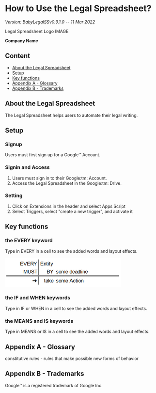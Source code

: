 

# How to Use the Legal Spreadsheet?

*Version: BabyLegalSSv0.9.1.0 -- 11 Mar 2022*

Legal Spreadsheet Logo IMAGE

**Company Name**

## Content

- [About the Legal Spreadsheet](#about)
- [Setup](#Setup)
- [Key functions](#key-functions)
- [Appendix A - Glossary](#glossary)
- [Appendix B - Trademarks](#trademarks)

## About the Legal Spreadsheet<a name="about" />

The Legal Spreadsheet helps users to automate their legal writing.

## Setup

### Signup

Users must first sign up for a Google:tm: Account.

### Signin and Access

<ol>
  <li>Users must sign in to their Google:tm: Account.</li>
  <li>Access the Legal Spreadsheet in the Google:tm: Drive.</li>
</ol>

### Setting

<ol>
  <li>Click on Extensions in the header and select Apps Script</li>
  <li>Select Triggers, select "create a new trigger", and activate it</li>
</ol>

## Key functions<a name="key-functions" />

### the EVERY keyword

Type in EVERY in a cell to see the added words and layout effects.

![type EVERY in a cell in the Legal Spreadsheet](images/EVERY.png)

### the IF and WHEN keywords

Type in IF or WHEN in a cell to see the added words and layout effects.

### the MEANS and IS keywords

Type in MEANS or IS in a cell to see the added words and layout effects.

## Appendix A - Glossary<a name="glossary" />

constitutive rules - rules that make possible new forms of behavior

## Appendix B - Trademarks<a name="trademarks" />

Google:tm: is a registered trademark of Google Inc.

